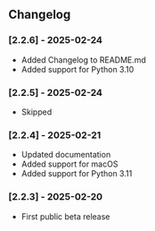 ## Changelog

### [2.2.6] - 2025-02-24
- Added Changelog to README.md
- Added support for Python 3.10

### [2.2.5] - 2025-02-24
- Skipped

### [2.2.4] - 2025-02-21
- Updated documentation
- Added support for macOS
- Added support for Python 3.11

### [2.2.3] - 2025-02-20
- First public beta release
